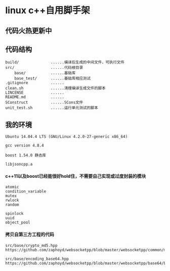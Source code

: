# linux c++自用脚手架

## 代码火热更新中

## 代码结构

```
build/              ......编译后生成的中间文件，可执行文件
src/                ......代码根目录
    base/           ......基础库
    base_test/      ......基础库相应测试
.gitignore          ......
clean.sh            ......清理编译生成文件的脚本
LINCENSE            ......
README.md           ......
SConstruct          ......SCons文件
unit_test.sh        ......运行单元测试的脚本
```

## 我的环境

```
Ubuntu 14.04.4 LTS (GNU/Linux 4.2.0-27-generic x86_64)

gcc version 4.8.4

boost 1.54.0 静态库

libjsoncpp.a
```

#### c++11以及boost已经能很好hold住，不需要自己实现或过度封装的模块

```
atomic
condition_variable
mutex
rwlock
random

spinlock
uuid
object_pool
```

#### 拷贝自第三方工程的代码

```
src/base/crypto_md5.hpp
https://github.com/zaphoyd/websocketpp/blob/master/websocketpp/common/md5.hpp

src/base/encoding_base64.hpp
https://github.com/zaphoyd/websocketpp/blob/master/websocketpp/base64/base64.hpp
```
